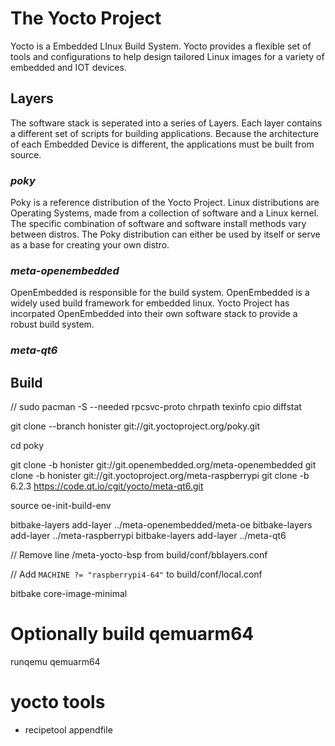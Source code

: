 The Yocto Project
=============
Yocto is a Embedded LInux Build System. Yocto provides a flexible set of tools and configurations to help design tailored Linux images for a variety of embedded and IOT devices.

## Layers
The software stack is seperated into a series of Layers. Each layer contains a different set of scripts for building applications. Because the architecture of each Embedded Device is different, the applications must be built from source.

### *poky*
Poky is a reference distribution  of the Yocto Project. Linux distributions are Operating Systems, made from a collection of software and a Linux kernel. The specific combination of software and software install methods vary between distros. The Poky distribution can either be used by itself or serve as a base for creating your own distro.

### *meta-openembedded*
OpenEmbedded is responsible for the build system. OpenEmbedded is a widely used build framework for embedded linux. Yocto Project has incorpated OpenEmbedded into their own software stack to provide a robust build system.

### *meta-qt6*


## Build

// sudo pacman -S --needed rpcsvc-proto chrpath texinfo cpio diffstat

git clone --branch honister git://git.yoctoproject.org/poky.git

cd poky

git clone -b honister git://git.openembedded.org/meta-openembedded
git clone -b honister git://git.yoctoproject.org/meta-raspberrypi
git clone -b 6.2.3 https://code.qt.io/cgit/yocto/meta-qt6.git

source oe-init-build-env

bitbake-layers add-layer ../meta-openembedded/meta-oe
bitbake-layers add-layer ../meta-raspberrypi
bitbake-layers add-layer ../meta-qt6

// Remove line /meta-yocto-bsp from build/conf/bblayers.conf

// Add `MACHINE ?= "raspberrypi4-64"` to build/conf/local.conf

bitbake core-image-minimal

# Optionally build qemuarm64
runqemu qemuarm64


# yocto tools
+ recipetool appendfile